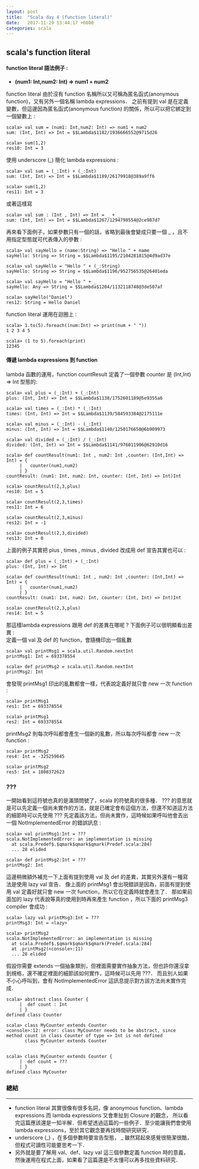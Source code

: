 ```yaml
---
layout: post
title:  "Scala day 4 (function literal)"
date:   2017-11-29 13:44:17 +0800
categories: scala
---
```


## scala's function literal
#### function literal 語法例子 : 
* **(num1: Int,num2: Int) => num1 + num2**  

function literal 由於沒有 function 名稱所以又可稱為匿名函式(anonymous function)，又有另外一個名稱 lambda expressions．
之前有提到 val 是在定義變數，但這邊因為匿名函式(anonymous function) 的關係，所以可以把它綁定到一個變數上 :  

```console
scala> val sum = (num1: Int,num2: Int) => num1 + num2
sum: (Int, Int) => Int = $$Lambda$1182/1936666552@9715d26

scala> sum(1,2)
res10: Int = 3
```
使用 underscore (_) 簡化 lambda expressions : 
```console
scala> val sum = (_:Int) + (_:Int)
sum: (Int, Int) => Int = $$Lambda$1189/26179918@389a9ff6

scala> sum(1,2)
res11: Int = 3
```
或著這樣寫

```console
scala> val sum : (Int , Int) => Int = _ + _
sum: (Int, Int) => Int = $$Lambda$1267/1294798554@2ce987d7
```

再來看下面例子，如果參數只有一個的話，省略到最後會變成只要一個 _ ，且不用指定型態就可代表傳入的參數 :  

```console
scala> val sayHello = (name:String) => "Hello " + name
sayHello: String => String = $$Lambda$1195/2104281815@4d9ad37e

scala> val sayHello = "Hello " + (_:String)
sayHello: String => String = $$Lambda$1196/952756535@26401eda

scala> val sayHello = "Hello " + _
sayHello: Any => String = $$Lambda$1204/1132118748@3de507af

scala> sayHello("Daniel")
res12: String = Hello Daniel
```
function literal 運用在迴圈上 :  
```console
scala> 1.to(5).foreach((num:Int) => print(num + " "))
1 2 3 4 5

scala> (1 to 5).foreach(print)
12345
```

#### 傳遞 lambda expressions 到 function
lambda 函數的運用，function countResult 定義了一個參數 counter 是 (Int,Int) => Int 型態的: 

```console
scala> val plus = (_:Int) + (_:Int)
plus: (Int, Int) => Int = $$Lambda$1138/1752601189@5e9355a6

scala> val times = (_:Int) * (_:Int)
times: (Int, Int) => Int = $$Lambda$1139/584593384@2175111e

scala> val minus = (_:Int) - (_:Int)
minus: (Int, Int) => Int = $$Lambda$1140/1250176650@6b909973

scala> val divided = (_:Int) / (_:Int)
divided: (Int, Int) => Int = $$Lambda$1141/976011906@62910d16

scala> def countResult(num1: Int , num2: Int ,counter: (Int,Int) => Int) = {
     |   counter(num1,num2)
     | }
countResult: (num1: Int, num2: Int, counter: (Int, Int) => Int)Int

scala> countResult(2,3,plus)
res10: Int = 5

scala> countResult(2,3,times)
res11: Int = 6

scala> countResult(2,3,minus)
res12: Int = -1

scala> countResult(2,3,divided)
res13: Int = 0
```
上面的例子其實把 plus , times , minus , divided 改成用 def 宣告其實也可以 :  

```console
scala> def plus = (_:Int) + (_:Int)
plus: (Int, Int) => Int

scala> def countResult(num1: Int , num2: Int ,counter: (Int,Int) => Int) = {
     |   counter(num1,num2)
     | }
countResult: (num1: Int, num2: Int, counter: (Int, Int) => Int)Int

scala> countResult(2,3,plus)
res14: Int = 5
```
那這樣lambda expressions 跟用 def 的差異在哪呢 ? 下面例子可以很明顯看出差異 :  
定義一個 val 及 def 的 function，會隨機印出一個亂數  

```console
scala> val printMsg1 = scala.util.Random.nextInt
printMsg1: Int = 693378554

scala> def printMsg2 = scala.util.Random.nextInt
printMsg2: Int
```
會發現 printMsg1 印出的亂數都會一樣，代表說定義好就只會 new 一次 function :  

```console
scala> printMsg1
res1: Int = 693378554

scala> printMsg1
res2: Int = 693378554
```
printMsg2 則每次呼叫都會產生一個新的亂數，所以每次呼叫都會 new 一次 function :  

```console
scala> printMsg2
res4: Int = -325259645

scala> printMsg2
res5: Int = 1808372623
```


### ???
一開始看到這符號也真的是滿頭問號了，scala 的符號真的很多種．
??? 的意思就是可以先定義一個尚未實作的方法，就是已確定會有這個方法，但還不知道這方法的細節時可以先使用 ??? 
先定義該方法，但尚未實作，這時候如果呼叫他會丟出一個 NotImplementedError 的錯誤訊息 :  

```console
scala> val printMsg1:Int = ???
scala.NotImplementedError: an implementation is missing
  at scala.Predef$.$qmark$qmark$qmark(Predef.scala:284)
  ... 28 elided

scala> def printMsg2:Int = ???
printMsg2: Int
```
這邊稍微額外補充一下上面有提到使用 val 及 def 的差異，其實另外還有一種寫法是使用 lazy val 宣告．
像上面的 printMsg1 會出現錯誤是因為，前面有提到使用 val 定義好就只會 new 一次 function，所以它在定義時就會產生了．
那如果前面加的 lazy 代表說等真的使用到時再來產生 function ，所以下面的 printMsg3 compiler 會成功 :  

```console
scala> lazy val printMsg3:Int = ???
printMsg3: Int = <lazy>

scala> printMsg2
scala.NotImplementedError: an implementation is missing
  at scala.Predef$.$qmark$qmark$qmark(Predef.scala:284)
  at .printMsg2(<console>:11)
  ... 28 elided
```
假設你需要 extends 一個抽象類別，但裡面需要實作抽象方法，但也許你還沒拿到規格，還不確定裡面的細節該如何實作，這時候可以先用 ???．
而且別人如果不小心呼叫到，會有 NotImplementedError 這訊息提示對方該方法尚未實作完成．

```console
scala> abstract class Counter {
     |  def count : Int
     | }
defined class Counter

scala> class MyCounter extends Counter
<console>:12: error: class MyCounter needs to be abstract, since method count in class Counter of type => Int is not defined
       class MyCounter extends Counter
             ^

scala> class MyCounter extends Counter {
     |  def count = ???
     | }
defined class MyCounter
```


### 總結
- - -
* function literal 其實很像有很多名詞，像 anonymous function、lambda expressions 而 lambda expressions 又會牽扯到 Closure 的觀念，
所以看完這篇應該還是一知半解．但希望透過這篇的一些例子．至少能讓我們會使用 lambda expressions，至於其它觀念要再找時間研究研究．
* underscore (_) ，在多個參數時要宣告型態， _ 雖然寫起來感覺很簡潔很酷，但程式可讀性可能要思考一下．
* 另外就是要了解用 val、def、lazy val 這三個參數定義 function 時的意義，然後運用在程式上面，如果看了這篇還是不太懂可以再多找些資料研究．




